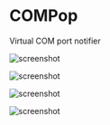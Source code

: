 # COMPop
Virtual COM port notifier

![screenshot](https://i.imgur.com/VB0dl4U.png)

![screenshot](https://i.imgur.com/qQ3ryH6.png)

![screenshot](https://i.imgur.com/jQi68Rr.png)

![screenshot](https://i.imgur.com/SZ0gjGa.png)
